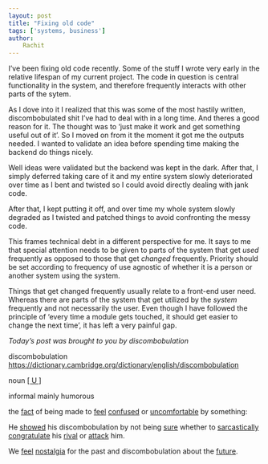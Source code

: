 ```yaml
---
layout: post
title: "Fixing old code"
tags: ['systems, business']
author: 
    Rachit 
---
```


I’ve been fixing old code recently. Some of the stuff I wrote very early in the relative lifespan of my current project. The code in question is central functionality in the system, and therefore frequently interacts with other parts of the sytem.

As I dove into it I realized that this was some of the most hastily written, discombobulated shit I’ve had to deal with in a long time. And theres a good reason for it. The thought was to ‘just make it work and get something useful out of it’. So I moved on from it the moment it got me the outputs needed. I wanted to validate an idea before spending time making the backend do things nicely. 

Well ideas were validated but the backend was kept in the dark. After that, I simply deferred taking care of it and my entire system slowly deteriorated over time as I bent and twisted so I could avoid directly dealing with jank code.  

After that, I kept putting it off, and over time my whole system slowly degraded as I twisted and patched things to avoid confronting the messy code.

This frames technical debt in a different perspective for me. It says to me that special attention needs to be given to parts of the system that get *used* frequently as opposed to those that get *changed* frequently. Priority should be set according to frequency of use agnostic of whether it is a person or another system using the system. 

Things that get changed frequently usually relate to a front-end user need. Whereas there are parts of the system that get utilized by the *system* frequently and not necessarily the user.  Even though I have followed the principle of ‘every time a module gets touched, it should get easier to change the next time’, it has left a very painful gap.

*Today’s post was brought to you by discombobulation* 

discombobulation https://dictionary.cambridge.org/dictionary/english/discombobulation

noun [[ U ]](https://dictionary.cambridge.org/help/codes.html)

informal mainly humorous

the [fact](https://dictionary.cambridge.org/dictionary/english/fact) of being made to [feel](https://dictionary.cambridge.org/dictionary/english/feel) [confused](https://dictionary.cambridge.org/dictionary/english/confused) or [uncomfortable](https://dictionary.cambridge.org/dictionary/english/uncomfortable) by something:

He [showed](https://dictionary.cambridge.org/dictionary/english/show) his discombobulation by not being [sure](https://dictionary.cambridge.org/dictionary/english/sure) whether to [sarcastically](https://dictionary.cambridge.org/dictionary/english/sarcastically) [congratulate](https://dictionary.cambridge.org/dictionary/english/congratulate) his [rival](https://dictionary.cambridge.org/dictionary/english/rival) or [attack](https://dictionary.cambridge.org/dictionary/english/attack) him.

We [feel](https://dictionary.cambridge.org/dictionary/english/feel) [nostalgia](https://dictionary.cambridge.org/dictionary/english/nostalgia) for the past and discombobulation about the [future](https://dictionary.cambridge.org/dictionary/english/future).
